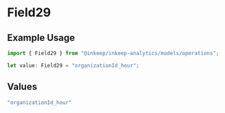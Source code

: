# Field29

## Example Usage

```typescript
import { Field29 } from "@inkeep/inkeep-analytics/models/operations";

let value: Field29 = "organizationId_hour";
```

## Values

```typescript
"organizationId_hour"
```